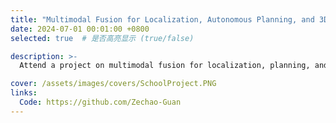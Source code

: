 ```yaml
---
title: "Multimodal Fusion for Localization, Autonomous Planning, and 3D Point Cloud Recognition on Unmanned Platforms"
date: 2024-07-01 00:01:00 +0800
selected: true  # 是否高亮显示 (true/false)

description: >-
  Attend a project on multimodal fusion for localization, planning, and 3D point cloud recognition in unmanned systems. Designed deep learning models to classify and segment 3D point clouds captured by depth cameras, focusing on distinguishing grass from obstacles. Proposed a universal topological layer (TopoLayer) based on persistent homology, and integrated it into mainstream architectures like PointMLP and PointNet++ to enhance recognition accuracy [<a href="https://github.com/Zechao-Guan/zechao-guan.github.io/blob/main/assets/images/covers/SchoolProject.mp4" target="_blank">VIDEO</a>].

cover: /assets/images/covers/SchoolProject.PNG
links:
  Code: https://github.com/Zechao-Guan
---
```


